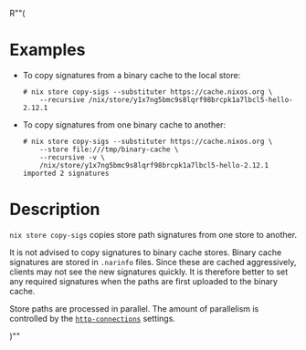 R""(

# Examples

* To copy signatures from a binary cache to the local store:

  ```console
  # nix store copy-sigs --substituter https://cache.nixos.org \
      --recursive /nix/store/y1x7ng5bmc9s8lqrf98brcpk1a7lbcl5-hello-2.12.1
  ```

* To copy signatures from one binary cache to another:

  ```console
  # nix store copy-sigs --substituter https://cache.nixos.org \
      --store file:///tmp/binary-cache \
      --recursive -v \
      /nix/store/y1x7ng5bmc9s8lqrf98brcpk1a7lbcl5-hello-2.12.1
  imported 2 signatures
  ```

# Description

`nix store copy-sigs` copies store path signatures from one store to another.

It is not advised to copy signatures to binary cache stores. Binary cache signatures are stored in `.narinfo` files. Since these are cached aggressively, clients may not see the new signatures quickly. It is therefore better to set any required signatures when the paths are first uploaded to the binary cache.

Store paths are processed in parallel. The amount of parallelism is controlled by the [`http-connections`](@docroot@/command-ref/conf-file.md#conf-http-connections) settings.

)""
